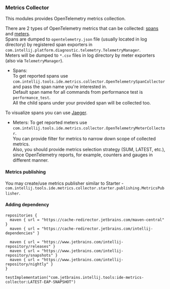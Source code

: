 ### Metrics Collector
This modules provides OpenTelemetry metrics collection.

There are 2 types of OpenTelemetry metrics that can be collected: [spans](https://opentelemetry.io/docs/concepts/signals/traces/#spans) 
and [meters](https://opentelemetry.io/docs/specs/otel/metrics/api/#meter).  
Spans are dumped to `opentelemetry.json` file (usually located in log directory) by registered span exporters in `com.intellij.platform.diagnostic.telemetry.TelemetryManager`.  
Meters will be dumped to `*.csv` files in log directory by meter exporters (also via `TelemetryManager`).

- Spans:  
To get reported spans use `com.intellij.tools.ide.metrics.collector.OpenTelemetrySpanCollector` and pass the span name you're interested in.  
Default span name for all commands from performance test is `performance_test`.  
All the child spans under your provided span will be collected too.  

To visualize spans you can use [Jaeger](https://www.jaegertracing.io/).

- Meters:
To get reported meters use `com.intellij.tools.ide.metrics.collector.OpenTelemetryMeterCollector`.  
You can provide filter for metrics to narrow down scope of collected metrics.  
Also, you should provide metrics selection strategy (SUM, LATEST, etc.), since OpenTelemetry reports, for example, counters and gauges in different manner.

#### Metrics publishing

You may create/use metrics publisher similar to Starter - `com.intellij.tools.ide.metrics.collector.starter.publishing.MetricsPublisher`.  
 
#### Adding dependency

```
repositories {
  maven { url = "https://cache-redirector.jetbrains.com/maven-central" }
  maven { url = "https://cache-redirector.jetbrains.com/intellij-dependencies" }

  maven { url = "https://www.jetbrains.com/intellij-repository/releases" }
  maven { url = "https://www.jetbrains.com/intellij-repository/snapshots" }
  maven { url = "https://www.jetbrains.com/intellij-repository/nightly" }
}

testImplementation("com.jetbrains.intellij.tools:ide-metrics-collector:LATEST-EAP-SNAPSHOT")
```
